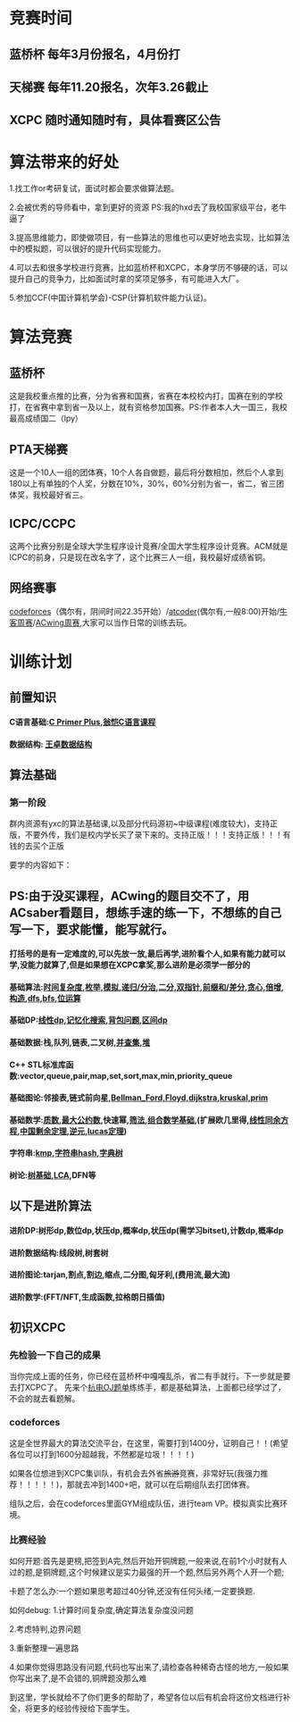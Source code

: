 # 竞赛时间
## 蓝桥杯 每年3月份报名，4月份打
## 天梯赛 每年11.20报名，次年3.26截止
## XCPC 随时通知随时有，具体看赛区公告

# 算法带来的好处

1.找工作or考研复试，面试时都会要求做算法题。

2.会被优秀的导师看中，拿到更好的资源 PS:我的hxd去了我校国家级平台，老牛逼了

3.提高思维能力，即使做项目，有一些算法的思维也可以更好地去实现，比如算法中的模拟题，可以很好的提升代码实现能力。

4.可以去和很多学校进行竞赛，比如蓝桥杯和XCPC，本身学历不够硬的话，可以提升自己的竞争力，比如面试时拿的奖项足够多，有可能进入大厂。

5.参加CCF(中国计算机学会)-CSP(计算机软件能力认证)。 

# 算法竞赛
## 蓝桥杯
这是我校重点推的比赛，分为省赛和国赛，省赛在本校校内打，国赛在别的学校打，在省赛中拿到省一及以上，就有资格参加国赛。PS:作者本人大一国三，我校最高成绩国二（lpy）

## PTA天梯赛
这是一个10人一组的团体赛，10个人各自做题，最后将分数相加，然后个人拿到180以上有单独的个人奖，分数在10%，30%，60%分别为省一，省二，省三团体奖，我校最好省三。

## ICPC/CCPC
这两个比赛分别是全球大学生程序设计竞赛/全国大学生程序设计竞赛。ACM就是ICPC的前身，只是现在改名字了，这个比赛三人一组，我校最好成绩省铜。

## 网络赛事
[codeforces](https://codeforces.com/)（偶尔有，阴间时间22.35开始）/[atcoder](https://atcoder.jp/contests/)(偶尔有,一般8:00)开始/[牛客周赛](https://ac.nowcoder.com/)/[ACwing周赛](https://www.acwing.com/),大家可以当作日常的训练去玩。

# 训练计划
## 前置知识

#### C语言基础:[C Primer Plus](https://github.com/erhuoyan/bookrack/blob/master/C%20Primer%20Plus%20%E7%AC%AC6%E7%89%88%20%E4%B8%AD%E6%96%87%E7%89%88.pdf),[翁恺C语言课程](https://www.bilibili.com/video/BV1dr4y1n7vA/?spm_id_from=333.337.search-card.all.click&vd_source=ffeff80ff6ae6a3916599417ed5f1de7)

#### 数据结构: [王卓数据结构](https://www.bilibili.com/video/BV1nJ411V7bd/?spm_id_from=333.337.search-card.all.click&vd_source=ffeff80ff6ae6a3916599417ed5f1de7)

## 算法基础
### 第一阶段
群内资源有yxc的算法基础课,以及部分代码源初~中级课程(难度较大)，支持正版，不要外传，我们是校内学长买了录下来的。支持正版！！！支持正版！！！有钱的去买个正版

要学的内容如下：
## PS:由于没买课程，ACwing的题目交不了，用ACsaber看题目，想练手速的练一下，不想练的自己写一下，要求能懂，能写就行。

#### 打括号的是有一定难度的,可以先放一放,最后再学,进阶看个人,如果有能力就可以学,没能力就算了,但是如果想在XCPC拿奖,那么进阶是必须学一部分的

#### 基础算法:[时间复杂度](https://oi-wiki.org/basic/complexity/),[枚举](https://oi-wiki.org/basic/enumerate/),[模拟](https://oi-wiki.org/basic/simulate/),[递归/分治](https://oi-wiki.org/basic/divide-and-conquer/),[二分](https://oi-wiki.org/basic/binary/),[双指针](https://oi-wiki.org/misc/two-pointer/),[前缀和/差分](https://oi-wiki.org/basic/prefix-sum/),[贪心](https://oi-wiki.org/basic/greedy/),[倍增](https://oi-wiki.org/basic/binary-lifting/),[构造](https://oi-wiki.org/basic/construction/),[dfs](https://oi-wiki.org/search/dfs/),[bfs](https://oi-wiki.org/search/bfs/),[位运算](https://oi-wiki.org/math/bit/)

#### 基础DP:[线性dp](https://oi-wiki.org/dp/basic/),[记忆化搜索](https://oi-wiki.org/dp/memo/),[背包问题](https://oi-wiki.org/dp/knapsack/),[区间dp](https://oi-wiki.org/dp/interval/)

#### 基础数据:栈,队列,链表,二叉树,[并查集](https://oi-wiki.org/ds/dsu/),[堆](https://oi-wiki.org/ds/heap/)

#### C++ STL标准库函数:vector,queue,pair,map,set,sort,max,min,priority_queue

#### 基础图论:邻接表,链式前向星,[Bellman_Ford,Floyd,dijkstra](https://oi-wiki.org/graph/shortest-path/),[kruskal,prim](https://oi-wiki.org/graph/mst/)

#### 基础数学:[质数](https://oi-wiki.org/math/number-theory/prime/),[最大公约数](https://oi-wiki.org/math/number-theory/gcd/),快速幂,[筛法](https://oi-wiki.org/math/number-theory/sieve/),[组合数学基础](https://oi-wiki.org/math/combinatorics/combination/),(扩展欧几里得,[线性同余方程](https://oi-wiki.org/math/number-theory/linear-equation/),[中国剩余定理](https://oi-wiki.org/math/number-theory/crt/),[逆元](https://oi-wiki.org/math/number-theory/inverse/),[lucas定理](https://oi-wiki.org/math/number-theory/lucas/))

#### 字符串:[kmp](https://oi-wiki.org/string/kmp/),[字符串hash](https://oi-wiki.org/string/hash/),[字典树](https://oi-wiki.org/string/trie/)

#### 树论:[树基础](https://oi-wiki.org/graph/tree-basic/),[LCA](https://oi-wiki.org/graph/lca/),DFN等

## 以下是进阶算法

#### 进阶DP:树形dp,数位dp,状压dp,概率dp,状压dp(需学习bitset),计数dp,概率dp

#### 进阶数据结构:线段树,树套树

#### 进阶图论:tarjan,割点,割边,缩点,二分图,匈牙利,(费用流,最大流)

#### 进阶数学:(FFT/NFT,生成函数,拉格朗日插值)




## 初识XCPC
### 先检验一下自己的成果
当你完成上面的任务，你已经在蓝桥杯中嘎嘎乱杀，省二有手就行。下一步就是要去打XCPC了。
先来个[杭电OJ题单](http://acm.hdu.edu.cn/game/entry/problem/list.php?chapterid=1&sectionid=3)练练手，都是基础算法，上面都已经学过了，不会的就去看题解。

### codeforces
这是全世界最大的算法交流平台，在这里，需要打到1400分，证明自己！！(希望各位可以打到1600分超越我，不然都是垃圾！！！！)

如果各位想进到XCPC集训队，有机会去外省~~旅游~~竞赛，非常好玩(我强力推荐！！！！！)，那就去冲到1400+吧，就可以在后期组队去打团体赛。

组队之后，会在codeforces里面GYM组成队伍，进行team VP。模拟真实比赛环境。

### 比赛经验
如何开题:首先是更榜,把签到A完,然后开始开铜牌题,一般来说,在前1个小时就有人过的题,是铜牌题,这个时候建议是实力最强的开一个题,然后另外两个人开一个题;

卡题了怎么办:一个题如果思考超过40分钟,还没有任何头绪,一定要换题.

如何debug:
1.计算时间复杂度,确定算法复杂度没问题

2.考虑特判,边界问题

3.重新整理一遍思路

4.如果你觉得思路没有问题,代码也写出来了,请检查各种稀奇古怪的地方,一般如果你写出来了,是不会错的,铜牌题没那么难


到这里，学长就给不了你们更多的帮助了，希望各位以后有机会将这份文档进行补全，将更多的经验传授给下面学生。


